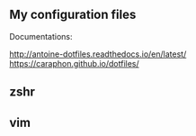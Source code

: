 My configuration files
-------------------------

Documentations:

http://antoine-dotfiles.readthedocs.io/en/latest/
https://caraphon.github.io/dotfiles/

zshr
------



vim
------

